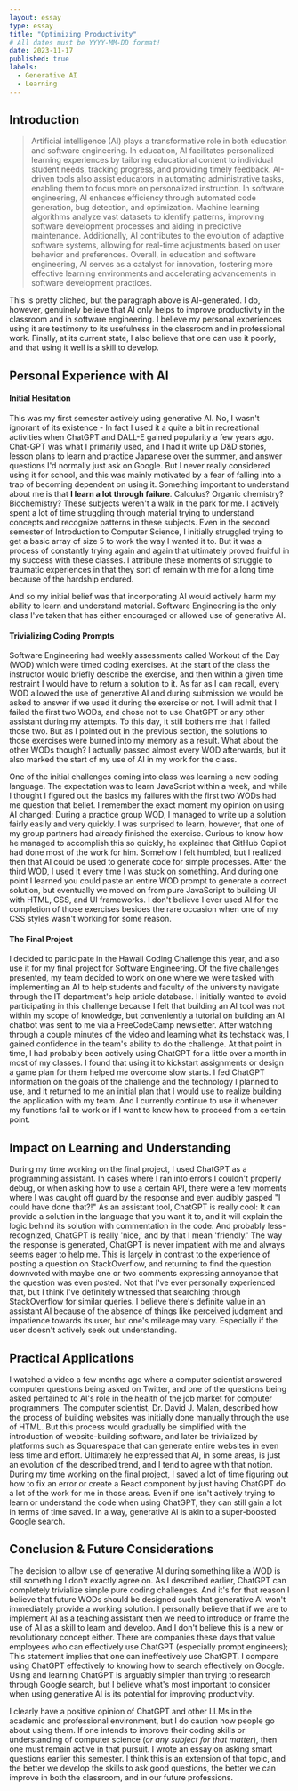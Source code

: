 ```yaml
---
layout: essay
type: essay
title: "Optimizing Productivity"
# All dates must be YYYY-MM-DD format!
date: 2023-11-17
published: true
labels:
  - Generative AI
  - Learning
---
```


## Introduction

> Artificial intelligence (AI) plays a transformative role in both education and software engineering. In education, AI facilitates personalized learning experiences by tailoring educational content to individual student needs, tracking progress, and providing timely feedback. AI-driven tools also assist educators in automating administrative tasks, enabling them to focus more on personalized instruction. In software engineering, AI enhances efficiency through automated code generation, bug detection, and optimization. Machine learning algorithms analyze vast datasets to identify patterns, improving software development processes and aiding in predictive maintenance. Additionally, AI contributes to the evolution of adaptive software systems, allowing for real-time adjustments based on user behavior and preferences. Overall, in education and software engineering, AI serves as a catalyst for innovation, fostering more effective learning environments and accelerating advancements in software development practices.

This is pretty cliched, but the paragraph above is AI-generated. I do, however, genuinely believe that AI only helps to improve productivity in the classroom and in software engineering. I believe my personal experiences using it are testimony to its usefulness in the classroom and in professional work. Finally, at its current state, I also believe that one can use it poorly, and that using it well is a skill to develop.

## Personal Experience with AI

#### Initial Hesitation

This was my first semester actively using generative AI. No, I wasn't ignorant of its existence - In fact I used it a quite a bit in recreational activities when ChatGPT and DALL-E gained popularity a few years ago. Chat-GPT was what I primarily used, and I had it write up D&D stories, lesson plans to learn and practice Japanese over the summer, and answer questions I'd normally just ask on Google. But I never really considered using it for school, and this was mainly motivated by a fear of falling into a trap of becoming dependent on using it. Something important to understand about me is that <b>I learn a lot through failure</b>. Calculus? Organic chemistry? Biochemistry? These subjects weren't a walk in the park for me. I actively spent a lot of time struggling through material trying to understand concepts and recognize patterns in these subjects. Even in the second semester of Introduction to Computer Science, I initially struggled trying to get a basic array of size 5 to work the way I wanted it to. But it was a process of constantly trying again and again that ultimately proved fruitful in my success with these classes. I attribute these moments of struggle to traumatic experiences in that they sort of remain with me for a long time because of the hardship endured.

And so my initial belief was that incorporating AI would actively harm my ability to learn and understand material. Software Engineering is the only class I've taken that has either encouraged or allowed use of generative AI. 

#### Trivializing Coding Prompts

Software Engineering had weekly assessments called Workout of the Day (WOD) which were timed coding exercises. At the start of the class the instructor would briefly describe the exercise, and then within a given time restraint I would have to return a solution to it. As far as I can recall, every WOD allowed the use of generative AI and during submission we would be asked to answer if we used it during the exercise or not. I will admit that I failed the first two WODs, and chose not to use ChatGPT or any other assistant during my attempts. To this day, it still bothers me that I failed those two. But as I pointed out in the previous section, the solutions to those exercises were burned into my memory as a result. What about the other WODs though? I actually passed almost every WOD afterwards, but it also marked the start of my use of AI in my work for the class.

One of the initial challenges coming into class was learning a new coding language. The expectation was to learn JavaScript within a week, and while I thought I figured out the basics my failures with the first two WODs had me question that belief. I remember the exact moment my opinion on using AI changed: During a practice group WOD, I managed to write up a solution fairly easily and very quickly. I was surprised to learn, however, that one of my group partners had already finished the exercise. Curious to know how he managed to accomplish this so quickly, he explained that GitHub Copilot had done most of the work for him. Somehow I felt humbled, but I realized then that AI could be used to generate code for simple processes. After the third WOD, I used it every time I was stuck on something. And during one point I learned you could paste an entire WOD prompt to generate a correct solution, but eventually we moved on from pure JavaScript to building UI with HTML, CSS, and UI frameworks. I don't believe I ever used AI for the completion of those exercises besides the rare occasion when one of my CSS styles wasn't working for some reason.

#### The Final Project

I decided to participate in the Hawaii Coding Challenge this year, and also use it for my final project for Software Engineering. Of the five challenges presented, my team decided to work on one where we were tasked with implementing an AI to help students and faculty of the university navigate through the IT department's help article database. I initially wanted to avoid participating in this challenge because I felt that building an AI tool was not within my scope of knowledge, but conveniently a tutorial on building an AI chatbot was sent to me via a FreeCodeCamp newsletter. After watching through a couple minutes of the video and learning what its techstack was, I gained confidence in the team's ability to do the challenge. At that point in time, I had probably been actively using ChatGPT for a little over a month in most of my classes. I found that using it to kickstart assignments or design a game plan for them helped me overcome slow starts. I fed ChatGPT information on the goals of the challenge and the technology I planned to use, and it returned to me an initial plan that I would use to realize building the application with my team. And I currently continue to use it whenever my functions fail to work or if I want to know how to proceed from a certain point.

## Impact on Learning and Understanding

During my time working on the final project, I used ChatGPT as a programming assistant. In cases where I ran into errors I couldn't properly debug, or when asking how to use a certain API, there were a few moments where I was caught off guard by the response and even audibly gasped "I could have done that?!" As an assistant tool, ChatGPT is really cool: It can provide a solution in the language that you want it to, and it will explain the logic behind its solution with commentation in the code. And probably less-recognized, ChatGPT is really 'nice,' and by that I mean 'friendly.' The way the response is generated, ChatGPT is never impatient with me and always seems eager to help me. This is largely in contrast to the experience of posting a question on StackOverflow, and returning to find the question downvoted with maybe one or two comments expressing annoyance that the question was even posted. Not that I've ever personally experienced that, but I think I've definitely witnessed that searching through StackOverflow for similar queries. I believe there's definite value in an assistant AI because of the absence of things like perceived judgment and impatience towards its user, but one's mileage may vary. Especially if the user doesn't actively seek out understanding.

## Practical Applications

I watched a video a few months ago where a computer scientist answered computer questions being asked on Twitter, and one of the questions being asked pertained to AI's role in the health of the job market for computer programmers. The computer scientist, Dr. David J. Malan, described how the process of building websites was initially done manually through the use of HTML. But this process would gradually be simplified with the introduction of website-building software, and later be trivialized by platforms such as Squarespace that can generate entire websites in even less time and effort. Ultimately he expressed that AI, in some areas, is just an evolution of the described trend, and I tend to agree with that notion. During my time working on the final project, I saved a lot of time figuring out how to fix an error or create a React component by just having ChatGPT do a lot of the work for me in those areas. Even if one isn't actively trying to learn or understand the code when using ChatGPT, they can still gain a lot in terms of time saved. In a way, generative AI is akin to a super-boosted Google search.

## Conclusion & Future Considerations

The decision to allow use of generative AI during something like a WOD is still something I don't exactly agree on. As I described earlier, ChatGPT can completely trivialize simple pure coding challenges. And it's for that reason I believe that future WODs should be designed such that generative AI won't immediately provide a working solution. I personally believe that if we are to implement AI as a teaching assistant then we need to introduce or frame the use of AI as a skill to learn and develop. And I don't believe this is a new or revolutionary concept either. There are companies these days that value employees who can effectively use ChatGPT (especially prompt engineers); This statement implies that one can ineffectively use ChatGPT. I compare using ChatGPT effectively to knowing how to search effectively on Google. Using and learning ChatGPT is arguably simpler than trying to research through Google search, but I believe what's most important to consider when using generative AI is its potential for improving productivity. 

I clearly have a positive opinion of ChatGPT and other LLMs in the academic and professional environment, but I do caution how people go about using them. If one intends to improve their coding skills or understanding of computer science (<i>or any subject for that matter</i>), then one must remain active in that pursuit. I wrote an essay on asking smart questions earlier this semester. I think this is an extension of that topic, and the better we develop the skills to ask good questions, the better we can improve in both the classroom, and in our future professions.
